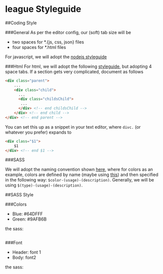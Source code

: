# league Styleguide

##Coding Style


###General
As per the editor config, our (soft) tab size will be 
* two spaces for *.{js, css, json} files
* four spaces for *.html files

For javascript, we will adopt the [nodejs styleguide](https://github.com/felixge/node-style-guide)

###Html
For html, we will adopt the following [styleguide](http://codeguide.co/#html-syntax), but adopting 4 space tabs.
If a section gets very complicated, document as follows

```html
<div class="parent">
    ...
    <div class="child">
      ...
      <div class="childsChild">
       ...
      </div> <!-- end childsChild -->
    </div> <!-- end child -->
</div> <!-- end parent -->
```
You can set this up as a snippet in your text editor, where
`divc.` (or whatever you prefer) expands to
```html
<div class="$1">
    $1
</div> <!-- end $1 -->
```

###SASS

We will adopt the naming convention shown [here](http://sass-lang.com/styleguide/color/), where
for colors as an example, colors are defined by name (maybe using [this](http://chir.ag/projects/name-that-color/#6195ED))
and then specified in the following way: `$color-(usage)-(description)`. Generally, we will be using `$(type)-(usage)-(description)`.




##SASS Style

###Colors
* Blue: #64DFFF
* Green: #9AFB6B

the sass:
```sass

```

###Font
* Header: font 1
* Body: font2

the sass:
```sass
```

